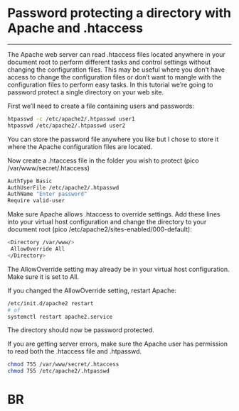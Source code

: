 # Password protecting a directory with Apache and .htaccess

-----------------------------------------------------------------------------

The Apache web server can read .htaccess files located anywhere in your document root to perform different tasks and control settings without changing the configuration files. This may be useful where you don’t have access to change the configuration files or don’t want to mangle with the configuration files to perform easy tasks. In this tutorial we’re going to password protect a single directory on your web site.

First we’ll need to create a file containing users and passwords:

```bash
htpasswd -c /etc/apache2/.htpasswd user1
htpasswd /etc/apache2/.htpasswd user2
```
You can store the password file anywhere you like but I chose to store it where the Apache configuration files are located.

Now create a .htaccess file in the folder you wish to protect (pico /var/www/secret/.htaccess)

```bash
AuthType Basic
AuthUserFile /etc/apache2/.htpasswd
AuthName "Enter password"
Require valid-user
```

Make sure Apache allows .htaccess to override settings. Add these lines into your virtual host configuration and change the directory to your document root (pico /etc/apache2/sites-enabled/000-default):

```bash
<Directory /var/www/>
 AllowOverride All
</Directory>
```

The AllowOverride setting may already be in your virtual host configuration. Make sure it is set to All.

If you changed the AllowOverride setting, restart Apache:

```bash
/etc/init.d/apache2 restart
# of 
systemctl restart apache2.service
``` 
The directory should now be password protected.

If you are getting server errors, make sure the Apache user has permission to read both the .htaccess file and .htpasswd.

```bash
chmod 755 /var/www/secret/.htaccess
chmod 755 /etc/apache2/.htpasswd
```
# BR
